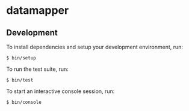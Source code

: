 # datamapper

## Development

To install dependencies and setup your development environment, run:

    $ bin/setup

To run the test suite, run:

    $ bin/test

To start an interactive console session, run:

    $ bin/console
